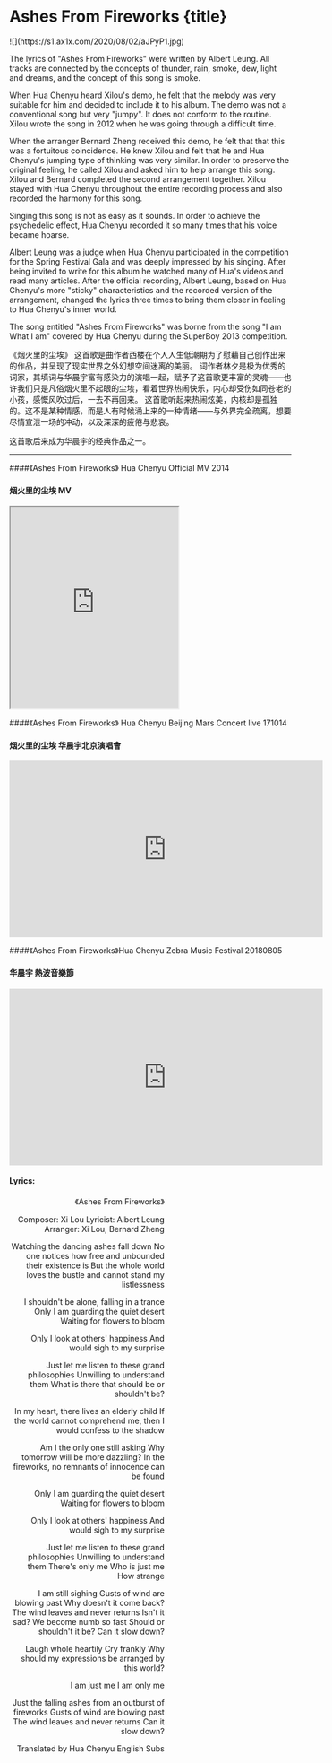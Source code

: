 # Ashes From Fireworks {title}
<div class="background" markdown="1">
![](https://s1.ax1x.com/2020/08/02/aJPyP1.jpg)
</div>

The lyrics of "Ashes From Fireworks" were written by Albert Leung. All tracks are connected by the concepts of thunder, rain, smoke, dew, light and dreams, and the concept of this song is smoke.

When Hua Chenyu heard Xilou's demo, he felt that the melody was very suitable for him and decided to include it to his album. The demo was not a conventional song but very "jumpy". It does not conform to the routine. Xilou wrote the song in 2012 when he was going through a difficult time. 

When the arranger Bernard Zheng received this demo, he felt that that this was a fortuitous coincidence. He knew Xilou and felt that he and Hua Chenyu's jumping type of thinking was very similar. In order to preserve the original feeling, he called Xilou and asked him to help arrange this song. Xilou and Bernard completed the second arrangement together. Xilou stayed with Hua Chenyu throughout the entire recording process and also recorded the harmony for this song.

Singing this song is not as easy as it sounds. In order to achieve the psychedelic effect, Hua Chenyu recorded it so many times that his voice became hoarse.

Albert Leung was a judge when Hua Chenyu participated in the competition for the Spring Festival Gala and was deeply impressed by his singing. After being invited to write for this album he watched many of Hua's videos and read many articles. After the official recording, Albert Leung, based on Hua Chenyu's more "sticky" characteristics and the recorded version of the arrangement, changed the lyrics three times to bring them closer in feeling to Hua Chenyu's inner world.

The song entitled "Ashes From Fireworks" was borne from the song "I am What I am" covered by Hua Chenyu during the SuperBoy 2013 competition.

《烟火里的尘埃》
这首歌是曲作者西楼在个人人生低潮期为了慰藉自己创作出来的作品，并呈现了现实世界之外幻想空间迷离的美丽。
词作者林夕是极为优秀的词家，其填词与华晨宇富有感染力的演唱一起，赋予了这首歌更丰富的灵魂——也许我们只是凡俗烟火里不起眼的尘埃，看着世界热闹快乐，内心却受伤如同苍老的小孩，感慨风吹过后，一去不再回来。
这首歌听起来热闹炫美，内核却是孤独的。这不是某种情感，而是人有时候涌上来的一种情绪——与外界完全疏离，想要尽情宣泄一场的冲动，以及深深的疲倦与悲哀。

这首歌后来成为华晨宇的经典作品之一。

---------------------------------
####《Ashes From Fireworks》 Hua Chenyu Official MV 2014
#### 烟火里的尘埃 MV

<iframe allowfullscreen height=360 src="https://rio6.github.io/Subtube?v=R9Oq44fcNvE&subtitle-English=https://dl.dropboxusercontent.com/s/xr02r3s02owsyo4/04%20A1%20Ashes%20MV%20ENG.srt&subtitle-Spanish=https://dl.dropboxusercontent.com/s/rwi5jn0ut54xdf2/04%20A1%20Ashes%20MV%20SAP.srt.srt&subtitle-PinYin=https://dl.dropboxusercontent.com/s/9ux66es5tkpuw07/04%20A1%20Ashes%20MV%20PIN.srt.srt"></iframe>

####《Ashes From Fireworks》 Hua Chenyu Beijing Mars Concert live 171014
#### 烟火里的尘埃 华晨宇北京演唱會

<iframe width="560" height="315" src="https://www.youtube.com/embed/WpzWo2oSDZg" frameborder="0" allow="accelerometer; autoplay; encrypted-media; gyroscope; picture-in-picture" allowfullscreen></iframe>

####《Ashes From Fireworks》Hua Chenyu Zebra Music Festival 20180805
#### 华晨宇 熱波音樂節

<iframe width="560" height="315" src="https://www.youtube.com/embed/s4EIqlcQLeQ" frameborder="0" allow="accelerometer; autoplay; encrypted-media; gyroscope; picture-in-picture" allowfullscreen></iframe>

#### Lyrics:
<div class="box">
<div class="lyrics" style="width: 55%; text-align: right">
《Ashes From Fireworks》

Composer: Xi Lou
Lyricist: Albert Leung
Arranger: Xi Lou, Bernard Zheng

Watching the dancing ashes fall down
No one notices how free and unbounded their existence is
But the whole world loves the bustle
and cannot stand my listlessness

I shouldn't be alone, falling in a trance
Only I am guarding the quiet desert
Waiting for flowers to bloom

Only I look at others' happiness
And would sigh to my surprise

Just let me listen to these grand philosophies
Unwilling to understand them
What is there that should be or shouldn't be?

In my heart, there lives an elderly child
If the world cannot comprehend me,
then I would confess to the shadow

Am I the only one still asking
Why tomorrow will be more dazzling?
In the fireworks, no remnants of innocence can be found

Only I am guarding the quiet desert
Waiting for flowers to bloom

Only I look at others' happiness
And would sigh to my surprise

Just let me listen to these grand philosophies
Unwilling to understand them
There's only me
Who is just me
How strange

I am still sighing
Gusts of wind are blowing past
Why doesn't it come back?
The wind leaves and never returns
Isn't it sad?
We become numb so fast
Should or shouldn't it be?
Can it slow down?

Laugh whole heartily
Cry frankly
Why should my expressions be arranged
by this world?

I am just me
I am only me

Just the falling ashes from an outburst of fireworks
Gusts of wind are blowing past
The wind leaves and never returns
Can it slow down?

Translated by Hua Chenyu English Subs
</div>
